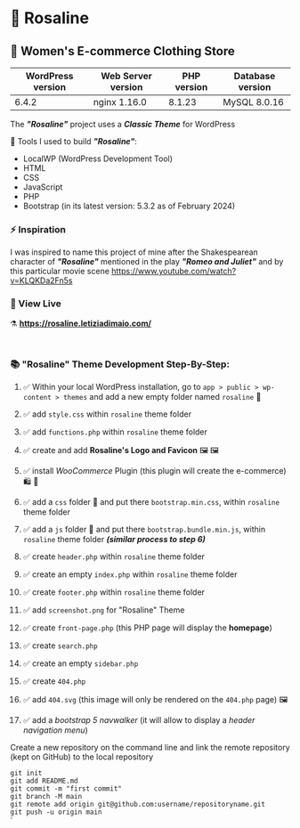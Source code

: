 # 🌹 Rosaline 

## :dress: Women's E-commerce Clothing Store 

| WordPress version | Web Server version | PHP version | Database version |
| ---               | ---                | ---         | ---              |
| 6.4.2             | nginx  1.16.0      | 8.1.23      | MySQL 8.0.16     |

The ***"Rosaline"*** project uses a ***Classic Theme*** for WordPress

:toolbox: Tools I used to build ***"Rosaline"***: 

- LocalWP (WordPress Development Tool)
- HTML
- CSS
- JavaScript
- PHP
- Bootstrap (in its latest version: 5.3.2 as of February 2024)

### ⚡ Inspiration

I was inspired to name this project of mine after the Shakespearean character of ***"Rosaline"*** mentioned in the play ***"Romeo and Juliet"*** and by this particular movie scene https://www.youtube.com/watch?v=KLQKDa2Fn5s

### 🔗 View Live
⚗️ **https://rosaline.letiziadimaio.com/**
<p>&nbsp;</p>

### 📚 "Rosaline" Theme Development Step-By-Step:

1. :white_check_mark: Within your local WordPress installation, go to `app > public > wp-content > themes` and add a new empty folder named `rosaline` :open_file_folder:

2. :white_check_mark: add `style.css` within `rosaline` theme folder

3. :white_check_mark: add `functions.php` within `rosaline` theme folder

4. :white_check_mark: create and add **Rosaline's Logo and Favicon** :framed_picture: :framed_picture: 

5. :white_check_mark: install *WooCommerce* Plugin (this plugin will create the e-commerce) :shopping: :shopping_cart:

6. :white_check_mark: add a `css` folder :open_file_folder: and put there `bootstrap.min.css`, within `rosaline` theme folder

7. :white_check_mark: add a `js` folder :open_file_folder: and put there `bootstrap.bundle.min.js`, within `rosaline` theme folder ***(similar process to step 6)***

8. :white_check_mark: create `header.php` within `rosaline` theme folder

9. :white_check_mark: create an empty `index.php` within `rosaline` theme folder

10. :white_check_mark: create `footer.php` within `rosaline` theme folder

11. :white_check_mark: add `screenshot.png` for "Rosaline" Theme

12. :white_check_mark: create `front-page.php` (this PHP page will display the **homepage**)

13. :white_check_mark: create `search.php`

14. :white_check_mark: create an empty `sidebar.php` 

15. :white_check_mark: create `404.php`

16. :white_check_mark: add `404.svg` (this image will only be rendered on the `404.php` page) :framed_picture:

17. :white_check_mark: add a *bootstrap 5 navwalker* (it will allow to display a *header navigation menu*)

Create a new repository on the command line and link the remote repository (kept on GitHub) to the local repository</br>

`git init`</br>
`git add README.md`</br>
`git commit -m "first commit"`</br>
`git branch -M main`</br>
`git remote add origin git@github.com:username/repositoryname.git`</br>
`git push -u origin main`</br>
`
